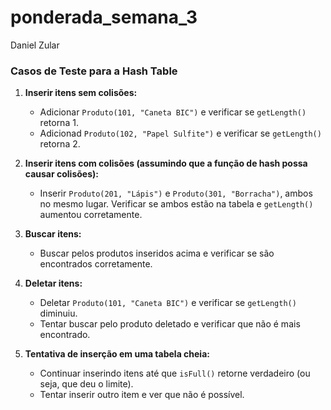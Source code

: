 # ponderada_semana_3
Daniel Zular
### Casos de Teste para a Hash Table

1. **Inserir itens sem colisões:**
   - Adicionar `Produto(101, "Caneta BIC")` e verificar se `getLength()` retorna 1.
   - Adicionad `Produto(102, "Papel Sulfite")` e verificar se `getLength()` retorna 2.

2. **Inserir itens com colisões (assumindo que a função de hash possa causar colisões):**
   - Inserir `Produto(201, "Lápis")` e `Produto(301, "Borracha")`, ambos no mesmo lugar. Verificar se ambos estão na tabela e `getLength()` aumentou corretamente.

3. **Buscar itens:**
   - Buscar pelos produtos inseridos acima e verificar se são encontrados corretamente.

4. **Deletar itens:**
   - Deletar `Produto(101, "Caneta BIC")` e verificar se `getLength()` diminuiu.
   - Tentar buscar pelo produto deletado e verificar que não é mais encontrado.

5. **Tentativa de inserção em uma tabela cheia:**
   - Continuar inserindo itens até que `isFull()` retorne verdadeiro (ou seja, que deu o limite).
   - Tentar inserir outro item e ver que não é possível.
